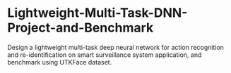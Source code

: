 # Lightweight-Multi-Task-DNN-Project-and-Benchmark
 Design a lightweight multi-task deep neural network for action recognition and re-identification on smart surveillance system application, and benchmark using UTKFace dataset.

